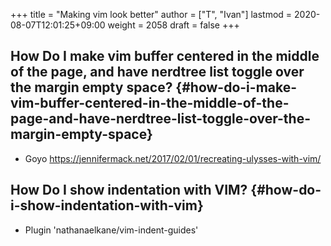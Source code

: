 +++
title = "Making vim look better"
author = ["T", "Ivan"]
lastmod = 2020-08-07T12:01:25+09:00
weight = 2058
draft = false
+++

## How Do I make vim buffer centered in the middle of the page, and have nerdtree list toggle over the margin empty space? {#how-do-i-make-vim-buffer-centered-in-the-middle-of-the-page-and-have-nerdtree-list-toggle-over-the-margin-empty-space}

-   Goyo
    <https://jennifermack.net/2017/02/01/recreating-ulysses-with-vim/>


## How Do I show indentation with VIM? {#how-do-i-show-indentation-with-vim}

-   Plugin 'nathanaelkane/vim-indent-guides'
